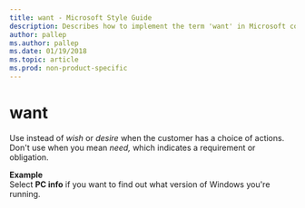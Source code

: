```yaml
---
title: want - Microsoft Style Guide
description: Describes how to implement the term 'want' in Microsoft content and provides an example of using the term 'want' in content.
author: pallep
ms.author: pallep
ms.date: 01/19/2018
ms.topic: article
ms.prod: non-product-specific
---
```


# want

Use instead of *wish* or *desire* when the customer has a choice of actions. Don't use when you mean *need,* which indicates a requirement or obligation.

**Example**  
Select **PC info** if you want to find out what version of Windows you're running.
